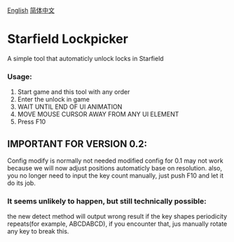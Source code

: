 [English](https://github.com/luoluo39/StarfieldLockpicker/blob/main/README.md)   [简体中文](https://github.com/luoluo39/StarfieldLockpicker/blob/main/README-cn.md)

# Starfield Lockpicker

A simple tool that automaticly unlock locks in Starfield
### Usage:
1. Start game and this tool with any order
2. Enter the unlock in game
3. WAIT UNTIL END OF UI ANIMATION
4. MOVE MOUSE CURSOR AWAY FROM ANY UI ELEMENT
5. Press F10

## IMPORTANT FOR VERSION 0.2:
Config modify is normally not needed
modified config for 0.1 may not work because we will now adjust positions automaticly base on resolution.
also, you no longer need to input the key count manually, just push F10 and let it do its job.
### It seems unlikely to happen, but still technically possible: 
the new detect method will output wrong result if the key shapes periodicity repeats(for example, ABCDABCD),
if you encounter that, jus manually rotate any key to break this.
